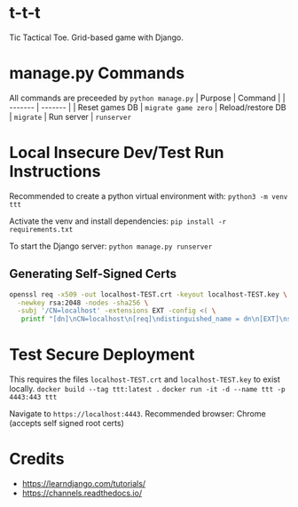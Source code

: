 # t-t-t
Tic Tactical Toe. Grid-based game with Django.

# manage.py Commands
All commands are preceeded by `python manage.py`
| Purpose | Command |
| ------- | ------- |
| Reset games DB | `migrate game zero`
| Reload/restore DB | `migrate`
| Run server | `runserver`

# Local Insecure Dev/Test Run Instructions
Recommended to create a python virtual environment with:
`python3 -m venv ttt`

Activate the venv and install dependencies:
`pip install -r requirements.txt`

To start the Django server:
`python manage.py runserver`

## Generating Self-Signed Certs

```sh
openssl req -x509 -out localhost-TEST.crt -keyout localhost-TEST.key \
  -newkey rsa:2048 -nodes -sha256 \
  -subj '/CN=localhost' -extensions EXT -config <( \
   printf "[dn]\nCN=localhost\n[req]\ndistinguished_name = dn\n[EXT]\nsubjectAltName=DNS:localhost\nkeyUsage=digitalSignature\nextendedKeyUsage=serverAuth")
```

# Test Secure Deployment
This requires the files `localhost-TEST.crt` and `localhost-TEST.key` to exist locally.
`docker build --tag ttt:latest .`
`docker run -it -d --name ttt -p 4443:443 ttt`

Navigate to `https://localhost:4443`. Recommended browser: Chrome (accepts self signed root certs)

# Credits
 * https://learndjango.com/tutorials/
 * https://channels.readthedocs.io/
